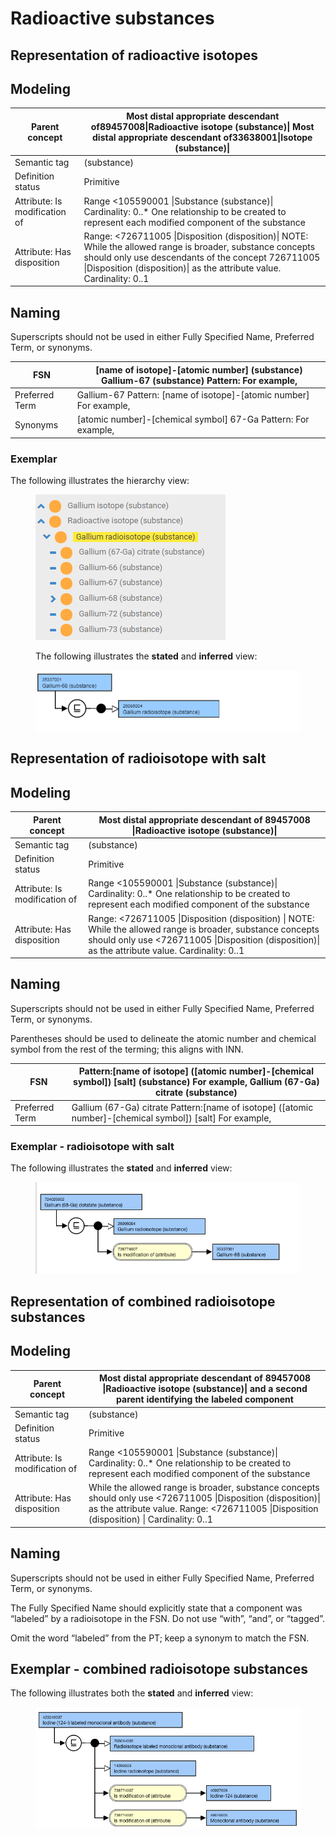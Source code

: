 # Radioactive substances

## Representation of radioactive isotopes

## Modeling

| Parent concept | Most distal appropriate descendant of89457008\|Radioactive isotope (substance)\| Most distal appropriate descendant of33638001\|Isotope (substance)\| |
|---|---|
| Semantic tag | (substance) |
| Definition status | Primitive |
| Attribute: Is modification of | Range <105590001 \|Substance (substance)\| Cardinality: 0..* One relationship to be created to represent each modified component of the substance |
| Attribute: Has disposition | Range: <726711005 \|Disposition (disposition)\| NOTE: While the allowed range is broader, substance concepts should only use descendants of the concept 726711005 \|Disposition (disposition)\| as the attribute value. Cardinality: 0..1 |

## Naming

Superscripts should not be used in either Fully Specified Name, Preferred Term, or synonyms.

| FSN | [name of isotope]-[atomic number] (substance) Gallium-67 (substance) Pattern: For example, |
|---|---|
| Preferred Term | Gallium-67 Pattern: [name of isotope]-[atomic number] For example, |
| Synonyms | [atomic number]-[chemical symbol] 67-Ga Pattern: For example, |

### Exemplar

The following illustrates the hierarchy view:

<figure><img src="images/174691599.png" alt="" title=""><figcaption><p>The following illustrates the <strong>stated</strong> and <strong>inferred</strong> view:</p></figcaption></figure>

  

<figure><img src="images/174691609.png" alt="" title=""></figure>

## Representation of radioisotope with salt

## Modeling

| Parent concept | Most distal appropriate descendant of 89457008 \|Radioactive isotope (substance)\| |
|---|---|
| Semantic tag | (substance) |
| Definition status | Primitive |
| Attribute: Is modification of | Range <105590001 \|Substance (substance)\| Cardinality: 0..* One relationship to be created to represent each modified component of the substance |
| Attribute: Has disposition | Range: <726711005 \|Disposition (disposition) \| NOTE: While the allowed range is broader, substance concepts should only use <726711005 \|Disposition (disposition)\| as the attribute value. Cardinality: 0..1 |

## Naming

Superscripts should not be used in either Fully Specified Name, Preferred Term, or synonyms.

Parentheses should be used to delineate the atomic number and chemical symbol from the rest of the terming; this aligns with INN. 

| FSN | Pattern:[name of isotope] ([atomic number]-[chemical symbol]) [salt] (substance) For example, Gallium (67-Ga) citrate (substance) |
|---|---|
| Preferred Term | Gallium (67-Ga) citrate Pattern:[name of isotope] ([atomic number]-[chemical symbol]) [salt] For example, |

### Exemplar - radioisotope with salt

The following illustrates the **stated** and **inferred** view:

<figure><img src="images/174691598.png" alt="" title=""></figure>

## Representation of combined radioisotope substances

## Modeling 

| Parent concept | Most distal appropriate descendant of 89457008 \|Radioactive isotope (substance)\| and a second parent identifying the labeled component |
|---|---|
| Semantic tag | (substance) |
| Definition status | Primitive |
| Attribute: Is modification of | Range <105590001 \|Substance (substance)\| Cardinality: 0..* One relationship to be created to represent each modified component of the substance |
| Attribute: Has disposition | While the allowed range is broader, substance concepts should only use <726711005 \|Disposition (disposition)\| as the attribute value. Range: <726711005 \|Disposition (disposition) \| Cardinality: 0..1 |

## Naming

Superscripts should not be used in either Fully Specified Name, Preferred Term, or synonyms.

The Fully Specified Name should explicitly state that a component was “labeled” by a radioisotope in the FSN. Do not use “with”, “and”, or “tagged”. 

Omit the word “labeled” from the PT; keep a synonym to match the FSN. 

## Exemplar - combined radioisotope substances

The following illustrates both the **stated** and **inferred** view:

<figure><img src="images/174691597.png" alt="" title=""></figure>

  

